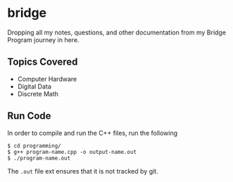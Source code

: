 # bridge

Dropping all my notes, questions, and other documentation from my Bridge Program journey in here.

## Topics Covered
- Computer Hardware
- Digital Data
- Discrete Math

## Run Code
In order to compile and run the C++ files, run the following
```
$ cd programming/
$ g++ program-name.cpp -o output-name.out
$ ./program-name.out
```
The `.out` file ext ensures that it is not tracked by git.
